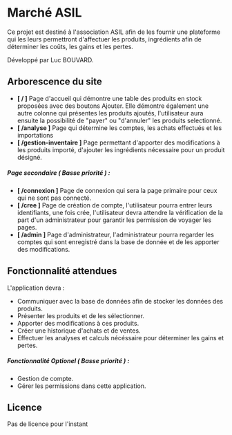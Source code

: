 # Marché ASIL

Ce projet est destiné à l'association ASIL afin de les fournir une plateforme qui les leurs permettront d'affectuer les produits, ingrédients afin de déterminer les coûts, les gains et les pertes.

Développé par Luc BOUVARD.

## Arborescence du site

- **[ / ]** Page d'accueil qui démontre une table des produits en stock proposées avec des boutons Ajouter. Elle démontre également une autre colonne qui présentes les produits ajoutés, l'utilisateur aura ensuite la possibilité de "payer" ou "d'annuler" les produits selectionné. 
- **[ /analyse ]** Page qui détermine les comptes, les achats effectués et les importations 
- **[ /gestion-inventaire ]** Page permettant d'apporter des modifications à les produits importé, d'ajouter les ingrédients nécessaire pour un produit désigné.

##### *Page secondaire ( Basse priorité ) :*

- **[ /connexion ]** Page de connexion qui sera la page primaire pour ceux qui ne sont pas connecté.
- **[ /cree ]** Page de création de compte, l'utilisateur pourra entrer leurs identifiants, une fois crée, l'utilisateur devra attendre la vérification de la part d'un administrateur pour garantir les permission de voyager les pages.
- **[ /admin ]** Page d'administrateur, l'administrateur pourra regarder les comptes qui sont enregistré dans la base de donnée et de les apporter des modifications.

## Fonctionnalité attendues 

L'application devra : 

- Communiquer avec la base de données afin de stocker les données des produits.
- Présenter les produits et de les sélectionner.
- Apporter des modifications à ces produits. 
- Créer une historique d'achats et de ventes.
- Effectuer les analyses et calculs nécéssaire pour déterminer les gains et pertes. 

##### *Fonctionnalité Optionel ( Basse priorité ) :*

- Gestion de compte. 
- Gérer les permissions dans cette application.

## Licence 

Pas de licence pour l'instant